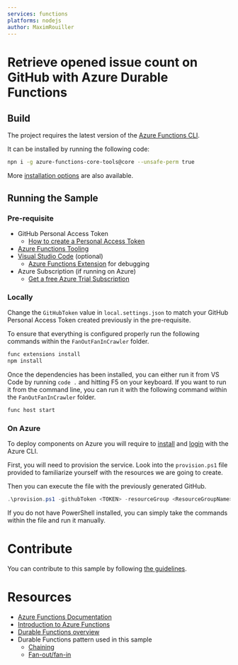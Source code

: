 ```yaml
---
services: functions
platforms: nodejs
author: MaximRouiller
---
```


# Retrieve opened issue count on GitHub with Azure Durable Functions

## Build

The project requires the latest version of the [Azure Functions CLI](https://github.com/Azure/azure-functions-core-tools).

It can be installed by running the following code:

```bash
npn i -g azure-functions-core-tools@core --unsafe-perm true
```

More [installation options](https://docs.microsoft.com/en-us/azure/azure-functions/functions-run-local?WT.mc_id=durablejs-sample-marouill) are also available.

## Running the Sample

### Pre-requisite

* GitHub Personal Access Token
  * [How to create a Personal Access Token](https://help.github.com/articles/creating-a-personal-access-token-for-the-command-line/)
* [Azure Functions Tooling](https://docs.microsoft.com/en-us/azure/azure-functions/functions-run-local?WT.mc_id=durablejs-sample-marouill)
* [Visual Studio Code](https://code.visualstudio.com/download?WT.mc_id=durablejs-sample-marouill) (optional)
  * [Azure Functions Extension](https://marketplace.visualstudio.com/items?itemName=ms-azuretools.vscode-azurefunctions) for debugging
* Azure Subscription (if running on Azure)
  * [Get a free Azure Trial Subscription](https://azure.microsoft.com/free/?WT.mc_id=durablejs-sample-marouill)

### Locally

Change the `GitHubToken` value in `local.settings.json` to match your GitHub Personal Access Token created previously in the pre-requisite.

To ensure that everything is configured properly run the following commands within the `FanOutFanInCrawler` folder.

```bash
func extensions install
npm install
```

Once the dependencies has been installed, you can either run it from VS Code by running `code .` and hitting F5 on your keyboard. If you want to run it from the command line, you can run it with the following command within the `FanOutFanInCrawler` folder.

```bash
func host start
```

### On Azure

To deploy components on Azure you will require to [install](https://docs.microsoft.com/cli/azure/install-azure-cli?view=azure-cli-latest&WT.mc_id=durablejs-sample-marouill) and [login](https://docs.microsoft.com/cli/azure/authenticate-azure-cli?view=azure-cli-latest&WT.mc_id=durablejs-sample-marouill) with the Azure CLI.

First, you will need to provision the service. Look into the `provision.ps1` file provided to familiarize yourself with the resources we are going to create.

Then you can execute the file with the previously generated GitHub.

```powershell
.\provision.ps1 -githubToken <TOKEN> -resourceGroup <ResourceGroupName> -storageName <StorageAccountName> -functionName <FunctionName>
```

If you do not have PowerShell installed, you can simply take the commands within the file and run it manually.

# Contribute

You can contribute to this sample by following [the guidelines](/CONTRIBUTE.md).

# Resources

* [Azure Functions Documentation](https://docs.microsoft.com/azure/azure-functions/?WT.mc_id=durablejs-sample-marouill)
* [Introduction to Azure Functions](https://docs.microsoft.com/azure/azure-functions/functions-overview?WT.mc_id=durablejs-sample-marouill)
* [Durable Functions overview](https://docs.microsoft.com/azure/azure-functions/durable-functions-overview?WT.mc_id=durablejs-sample-marouill)
* Durable Functions pattern used in this sample
  * [Chaining](https://docs.microsoft.com/azure/azure-functions/durable-functions-sequence?WT.mc_id=durablejs-sample-marouill)
  * [Fan-out/fan-in](https://docs.microsoft.com/azure/azure-functions/durable-functions-cloud-backup?WT.mc_id=durablejs-sample-marouill)